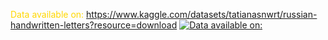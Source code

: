  <span style="color:gold;">Data available on:</span>
https://www.kaggle.com/datasets/tatianasnwrt/russian-handwritten-letters?resource=download
[![Data available on:](https://img.shields.io/badge/Data%20available%20on-gold?style=for-the-badge)](https://www.kaggle.com/datasets/tatianasnwrt/russian-handwritten-letters?resource=download)
